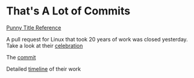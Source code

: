 # That's A Lot of Commits

[Punny Title Reference](https://youtu.be/IRl3r4q_dUY?si=Pj9pJ3-ZJysxrnIy)

A pull request for Linux that took 20 years of work was closed yesterday.
Take a look at their [celebration](https://lwn.net/Articles/990985/)

The [commit](https://git.kernel.org/pub/scm/linux/kernel/git/torvalds/linux.git/commit/?id=baeb9a7d8b60)

Detailed [timeline](https://lwn.net/Kernel/Index/#Realtime) of their work
